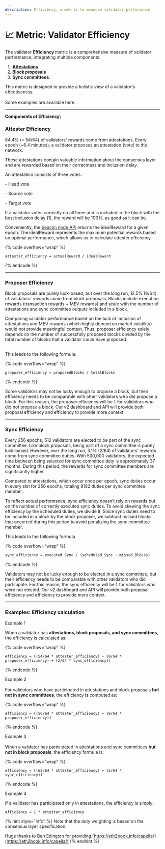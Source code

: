 ```yaml
---
description: Efficiency, a metric to measure validator performance
---
```


# 📈 Metric: Validator Efficiency

The validator **Efficiency** metric is a comprehensive measure of validator performance, integrating multiple components:&#x20;

1. [**Attestations**](metric-validator-efficiency.md#attester-efficiency)
2. **Block proposals**
3. **Sync committees**.&#x20;

This metric is designed to provide a holistic view of a validator's effectiveness. \
\
Some examples are available here.

***

**Components of Efficiency**\



### **Attester Efficiency** 

84.4% (= 54/64)  of validators' rewards come from attestations. Every epoch (\~6.4 minutes), a validator proposes an attestation (vote) to the network.&#x20;

These attestations contain valuable information about the consensus layer and are rewarded based on their correctness and inclusion delay.

An attestation consists of three votes:

\- Head vote

\- Source vote

\- Target vote

If a validator votes correctly on all three and is included in the block with the best inclusion delay (1), the reward will be 100%, as good as it can be.

Conveniently, the [beacon node API](https://ethereum.github.io/beacon-APIs/#/Rewards/getAttestationsRewards) returns the idealReward for a given epoch. The idealReward represents the maximum potential rewards based on optimal performance, which allows us to calculate attester efficiency.

{% code overflow="wrap" %}
```
attester_efficiency = actualReward / idealReward
```
{% endcode %}



***

### Proposer Efficiency

Block proposals are purely luck-based, but over the long run, 12.5% (8/64) of validators' rewards come from block proposals. Blocks include execution rewards (transaction rewards + MEV rewards) and scale with the number of attestations and sync committee outputs included in a block.

Comparing validator performance based on the luck of inclusion of attestations and MEV rewards (which highly depend on market volatility) would not provide meaningful context. Thus, proposer efficiency solely depends on the number of successfully proposed blocks divided by the total number of blocks that a validator could have proposed.

\
This leads to the following formula:

{% code overflow="wrap" %}
```
proposer_efficiency = proposedBlocks / totalBlocks
```
{% endcode %}

Some validators may not be lucky enough to propose a block, but their efficiency needs to be comparable with other validators who did propose a block. For this reason, the proposer efficiency will be `1` for validators who did not propose a block. Our v2 dashboard and API will provide both proposal efficiency and efficiency to provide more context.

***

### Sync Efficiency

Every 256 epochs, 512 validators are elected to be part of the sync committee. Like block proposals, being part of a sync committee is purely luck-based. However, over the long run, 3.1% (2/64) of validators' rewards come from sync committee duties. With 500,000 validators, the expected time between being selected for sync committee duty is approximately 37 months. During this period, the rewards for sync committee members are significantly higher.

Compared to attestations, which occur once per epoch, sync duties occur in every slot for 256 epochs, totaling 8192 duties per sync committee member.

To reflect actual performance, sync efficiency doesn’t rely on rewards but on the number of correctly executed sync duties. To avoid skewing the sync efficiency by the scheduled duties, we divide it. Since sync duties need to be included in a block by the block proposer, we subtract missed blocks that occurred during this period to avoid penalizing the sync committee member.



This leads to the following formula

{% code overflow="wrap" %}
```html
sync_efficiency = executed_Sync / (scheduled_Sync - missed_Blocks)
```
{% endcode %}

Validators may not be lucky enough to be elected in a sync committee, but their efficiency needs to be comparable with other validators who did participate. For this reason, the sync efficiency will be `1` for validators who were not elected. Our v2 dashboard and API will provide both proposal efficiency and efficiency to provide more context.



***

### Examples: Efficiency calculation



Example 1

When a validator has **attestations, block proposals, and sync committees**, the efficiency is calculated as:

{% code overflow="wrap" %}
```
efficiency = ((54/64 * attester_efficiency) + (8/64 * proposer_efficiency) + (2/64 * sync_efficiency))
```
{% endcode %}



Example 2\
\
For validators who have participated in attestations and block proposals **but not in sync committees**, the efficiency is computed as:

{% code overflow="wrap" %}
```
efficiency = ((56/64 * attester_efficiency) + (8/64 * proposer_efficiency))
```
{% endcode %}



Example 3\
\
When a validator has participated in attestations and sync committees **but not in block proposals**, the efficiency formula is:

{% code overflow="wrap" %}
```
efficiency = ((62/64 * attester_efficiency) + (2/64 * sync_efficiency))
```
{% endcode %}



Example 4

If a validator has participated only in attestations, the efficiency is simply:

```
efficiency = 1 * attester_efficiency
```



{% hint style="info" %}
Note that the duty weighting is based on the consensus layer specification.&#x20;

Huge thanks to Ben Edington for providing [https://eth2book.info/capella/](https://eth2book.info/capella/)
{% endhint %}




